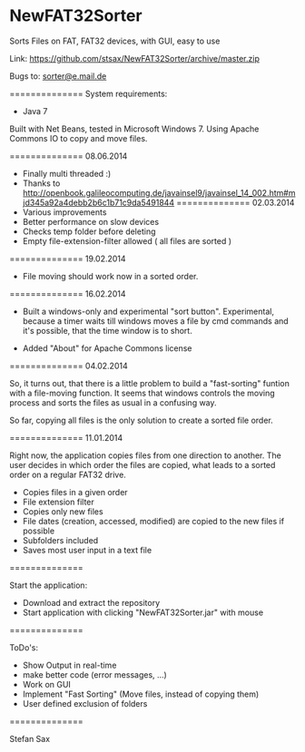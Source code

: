 NewFAT32Sorter 
==============

Sorts Files on FAT, FAT32 devices, with GUI, easy to use

Link: https://github.com/stsax/NewFAT32Sorter/archive/master.zip

Bugs to: sorter@e.mail.de

==============
System requirements:
 - Java 7

Built with Net Beans, tested in Microsoft Windows 7. 
Using Apache Commons IO to copy and move files.

==============
08.06.2014
- Finally multi threaded :)
- Thanks to http://openbook.galileocomputing.de/javainsel9/javainsel_14_002.htm#mjd345a92a4debb2b6c1b71c9da5491844
==============
02.03.2014
- Various improvements
- Better performance on slow devices
- Checks temp folder before deleting
- Empty file-extension-filter allowed ( all files are sorted )

==============
19.02.2014
- File moving should work now in a sorted order.

==============
16.02.2014
- Built a windows-only and experimental "sort button". Experimental, because a timer waits till windows moves a file by cmd commands and it's possible, that the time window is to short.

- Added "About" for Apache Commons license

==============
04.02.2014

So, it turns out, that there is a little problem to build a "fast-sorting" funtion with a file-moving function. It seems that windows controls the moving process and sorts the files as usual in a confusing way.

So far, copying all files is the only solution to create a sorted file order.



==============
11.01.2014


Right now, the application copies files from one direction to another. The user 
decides in which order the files are copied, what leads to a sorted order on a 
regular FAT32 drive.


 - Copies files in a given order
 - File extension filter
 - Copies only new files
 - File dates (creation, accessed, modified) are copied to the new files if possible
 - Subfolders included
 - Saves most user input in a text file


==============

Start the application:
 - Download and extract the repository
 - Start application with clicking "NewFAT32Sorter.jar" with mouse
 
==============
 
 
 ToDo's:
  - Show Output in real-time
  - make better code (error messages, ...)
  - Work on GUI 
  - Implement "Fast Sorting" (Move files, instead of copying them)
  - User defined exclusion of folders
 
==============
 
 Stefan Sax
